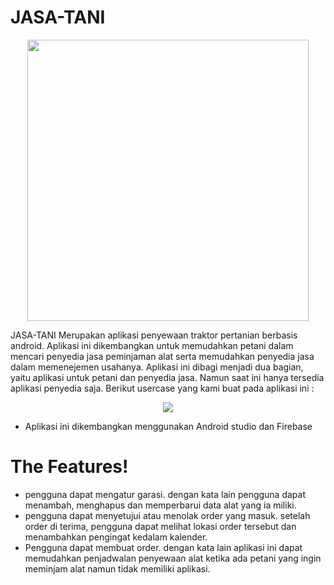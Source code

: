 # JASA-TANI
<p align="center">
  <img width="450" src="https://raw.githubusercontent.com/muhammadrofiq/JasaTani/master/app/phone.png">
</p>


JASA-TANI Merupakan aplikasi penyewaan traktor pertanian berbasis android. Aplikasi ini dikembangkan untuk memudahkan petani dalam mencari penyedia jasa peminjaman alat serta memudahkan penyedia jasa dalam memenejemen usahanya. Aplikasi ini dibagi menjadi dua bagian, yaitu aplikasi untuk petani dan penyedia jasa. Namun saat ini hanya tersedia aplikasi penyedia saja. Berikut usercase yang kami buat pada aplikasi ini : 

<p align="center">
  <img  src="https://raw.githubusercontent.com/muhammadrofiq/JasaTani/master/app/usecase-jasatani.png">
</p>

  - Aplikasi ini dikembangkan menggunakan Android studio dan Firebase

# The Features!
  - pengguna dapat mengatur garasi. dengan kata lain pengguna dapat menambah, menghapus dan memperbarui data alat yang ia miliki.
  - pengguna dapat menyetujui atau menolak order yang masuk. setelah order di terima, pengguna dapat melihat lokasi order tersebut dan menambahkan pengingat kedalam kalender.
  - Pengguna dapat membuat order. dengan kata lain aplikasi ini dapat memudahkan penjadwalan penyewaan alat ketika ada petani yang ingin meminjam alat namun tidak memiliki aplikasi.

